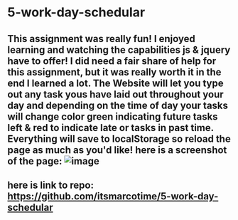 # 5-work-day-schedular

## This assignment was really fun! I enjoyed learning and watching the capabilities js & jquery have to offer! I did need a fair share of help for this assignment, but it was really worth it in the end I learned a lot. The Website will let you type out any task yous have laid out throughout your day and depending on the time of day your tasks will change color green indicating future tasks left & red to indicate late or tasks in past time. Everything will save to localStorage so reload the page as much as you'd like! here is a screenshot of the page: ![image](https://user-images.githubusercontent.com/101440634/171994834-4103e3a2-1971-46ae-8ace-8ce7c4916f17.png)

## here is link to repo: https://github.com/itsmarcotime/5-work-day-schedular